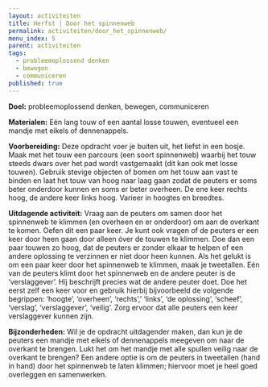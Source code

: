 ```yaml
---
layout: activiteiten
title: Herfst | Door het spinnenweb
permalink: activiteiten/door_het_spinnenweb/
menu_index: 5
parent: activiteiten
tags:
  - probleemoplossend denken
  - bewegen
  - communiceren
published: true
---
```


**Doel:** probleemoplossend denken, bewegen, communiceren

<p style="margin-top: 10px;"/>

**Materialen:** Eén lang touw of een aantal losse touwen, eventueel een mandje met eikels of dennenappels.

<p style="margin-top: 10px;"/>

**Voorbereiding:** Deze opdracht voer je buiten uit, het liefst in een bosje. Maak met het touw een parcours (een soort spinnenweb) waarbij het touw steeds dwars over het pad wordt vastgemaakt (dit kan ook met losse touwen). Gebruik stevige objecten of bomen om het touw aan vast te binden en laat het touw van hoog naar laag gaan zodat de peuters er soms beter onderdoor kunnen en soms er beter overheen. De ene keer rechts hoog, de andere keer links hoog. Varieer in hoogtes en breedtes. 

<p style="margin-top: 10px;"/>

**Uitdagende activiteit:** Vraag aan de peuters om samen door het spinnenweb te klimmen (en overheen en er onderdoor) om aan de overkant te komen. Oefen dit een paar keer. Je kunt ook vragen of de peuters er een keer door heen gaan door alleen óver de touwen te klimmen. Doe dan een paar touwen zo hoog, dat de peuters er zonder elkaar te helpen of een andere oplossing te verzinnen er niet door heen kunnen.
Als het gelukt is om een paar keer door het spinnenweb te klimmen, maak je tweetallen. Eén van de peuters klimt door het spinnenweb en de andere peuter is de ‘verslaggever’. Hij beschrijft precies wat de andere peuter doet. Doe het eerst zelf een keer voor en gebruik hierbij bijvoorbeeld de volgende begrippen: ‘hoogte’, ‘overheen’, ‘rechts’,’ ‘links’, ‘de oplossing’, ‘scheef’, ‘verslag’, ‘verslaggever’, ‘veilig’. Zorg ervoor dat alle peuters een keer verslaggever kunnen zijn.

<p style="margin-top: 10px;"/>

**Bijzonderheden:** Wil je de opdracht uitdagender maken, dan kun je de peuters een mandje met eikels of dennenappels meegeven om naar de overkant te brengen. Lukt het om het mandje met alle spullen veilig naar de overkant te brengen? Een andere optie is om de peuters in tweetallen (hand in hand) door het spinnenweb te laten klimmen; hiervoor moet je heel goed overleggen en samenwerken.

